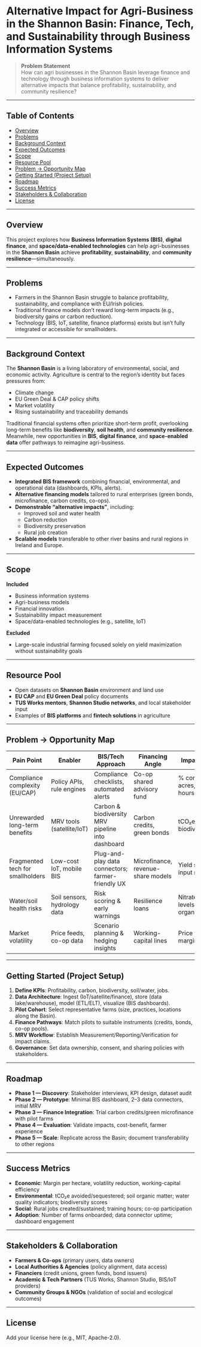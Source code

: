 # Alternative Impact for Agri-Business in the Shannon Basin: Finance, Tech, and Sustainability through Business Information Systems

> **Problem Statement**  
> How can agri businesses in the Shannon Basin leverage finance and technology through business information systems to deliver alternative impacts that balance profitability, sustainability, and community resilience?

---

## Table of Contents
- [Overview](#overview)
- [Problems](#problems)
- [Background Context](#background-context)
- [Expected Outcomes](#expected-outcomes)
- [Scope](#scope)
- [Resource Pool](#resource-pool)
- [Problem → Opportunity Map](#problem--opportunity-map)
- [Getting Started (Project Setup)](#getting-started-project-setup)
- [Roadmap](#roadmap)
- [Success Metrics](#success-metrics)
- [Stakeholders & Collaboration](#stakeholders--collaboration)
- [License](#license)

---

## Overview
This project explores how **Business Information Systems (BIS)**, **digital finance**, and **space/data-enabled technologies** can help agri-businesses in the **Shannon Basin** achieve **profitability**, **sustainability**, and **community resilience**—simultaneously.

---

## Problems
- Farmers in the Shannon Basin struggle to balance profitability, sustainability, and compliance with EU/Irish policies.  
- Traditional finance models don’t reward long-term impacts (e.g., biodiversity gains or carbon reduction).  
- Technology (BIS, IoT, satellite, finance platforms) exists but isn’t fully integrated or accessible for smallholders.

---

## Background Context
The **Shannon Basin** is a living laboratory of environmental, social, and economic activity. Agriculture is central to the region’s identity but faces pressures from:
- Climate change  
- EU Green Deal & CAP policy shifts  
- Market volatility  
- Rising sustainability and traceability demands  

Traditional financial systems often prioritize short-term profit, overlooking long-term benefits like **biodiversity**, **soil health**, and **community resilience**. Meanwhile, new opportunities in **BIS**, **digital finance**, and **space-enabled data** offer pathways to reimagine agri-business.

---

## Expected Outcomes
- **Integrated BIS framework** combining financial, environmental, and operational data (dashboards, KPIs, alerts).  
- **Alternative financing models** tailored to rural enterprises (green bonds, microfinance, carbon credits, co-ops).  
- **Demonstrable “alternative impacts”**, including:
  - Improved soil and water health  
  - Carbon reduction  
  - Biodiversity preservation  
  - Rural job creation  
- **Scalable models** transferable to other river basins and rural regions in Ireland and Europe.

---

## Scope
**Included**
- Business information systems  
- Agri-business models  
- Financial innovation  
- Sustainability impact measurement  
- Space/data-enabled technologies (e.g., satellite, IoT)

**Excluded**
- Large-scale industrial farming focused solely on yield maximization without sustainability goals

---

## Resource Pool
- Open datasets on **Shannon Basin** environment and land use  
- **EU CAP** and **EU Green Deal** policy documents  
- **TUS Works mentors**, **Shannon Studio networks**, and local stakeholder input  
- Examples of **BIS platforms** and **fintech solutions** in agriculture

---

## Problem → Opportunity Map
| Pain Point | Enabler | BIS/Tech Approach | Financing Angle | Impact Tracked |
|---|---|---|---|---|
| Compliance complexity (EU/CAP) | Policy APIs, rule engines | Compliance checklists, automated alerts | Co-op shared advisory fund | % compliant acres, admin hours saved |
| Unrewarded long-term benefits | MRV tools (satellite/IoT) | Carbon & biodiversity MRV pipeline into dashboard | Carbon credits, green bonds | tCO₂e reduced, biodiversity index |
| Fragmented tech for smallholders | Low-cost IoT, mobile BIS | Plug-and-play data connectors; farmer-friendly UX | Microfinance, revenue-share models | Yield stability, input reduction |
| Water/soil health risks | Soil sensors, hydrology data | Risk scoring & early warnings | Resilience loans | Nitrate/phosphate levels, soil organic matter |
| Market volatility | Price feeds, co-op data | Scenario planning & hedging insights | Working-capital lines | Price variance, margin stability |

---

## Getting Started (Project Setup)
1. **Define KPIs**: Profitability, carbon, biodiversity, soil/water, jobs.  
2. **Data Architecture**: Ingest (IoT/satellite/finance), store (data lake/warehouse), model (ETL/ELT), visualize (BIS dashboards).  
3. **Pilot Cohort**: Select representative farms (size, practices, locations along the Basin).  
4. **Finance Pathways**: Match pilots to suitable instruments (credits, bonds, co-op pools).  
5. **MRV Workflow**: Establish Measurement/Reporting/Verification for impact claims.  
6. **Governance**: Set data ownership, consent, and sharing policies with stakeholders.

---

## Roadmap
- **Phase 1 — Discovery**: Stakeholder interviews, KPI design, dataset audit  
- **Phase 2 — Prototype**: Minimal BIS dashboard, 2–3 data connectors, initial MRV  
- **Phase 3 — Finance Integration**: Trial carbon credits/green microfinance with pilot farms  
- **Phase 4 — Evaluation**: Validate impacts, cost-benefit, farmer experience  
- **Phase 5 — Scale**: Replicate across the Basin; document transferability to other regions

---

## Success Metrics
- **Economic**: Margin per hectare, volatility reduction, working-capital efficiency  
- **Environmental**: tCO₂e avoided/sequestered; soil organic matter; water quality indicators; biodiversity scores  
- **Social**: Rural jobs created/sustained; training hours; co-op participation  
- **Adoption**: Number of farms onboarded; data connector uptime; dashboard engagement

---

## Stakeholders & Collaboration
- **Farmers & Co-ops** (primary users, data owners)  
- **Local Authorities & Agencies** (policy alignment, data access)  
- **Financiers** (credit unions, green funds, bond issuers)  
- **Academic & Tech Partners** (TUS Works, Shannon Studio, BIS/IoT providers)  
- **Community Groups & NGOs** (validation of social and ecological outcomes)

---

## License
Add your license here (e.g., MIT, Apache-2.0).
